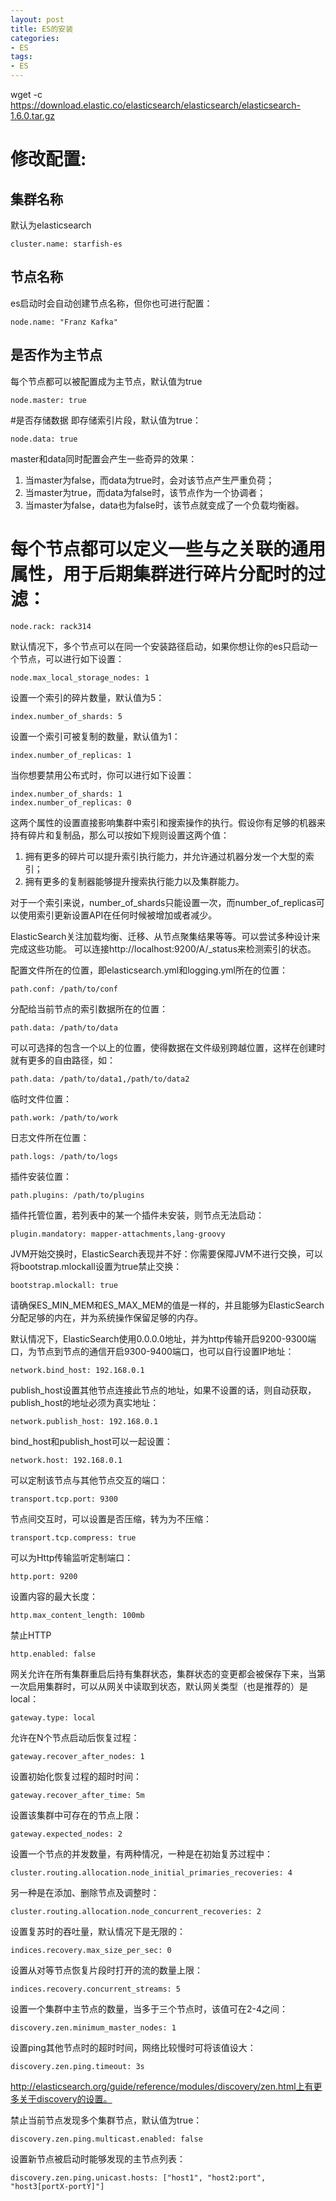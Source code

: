 ```yaml
---
layout: post
title: ES的安装
categories:
- ES
tags:
- ES
---
```


wget -c https://download.elastic.co/elasticsearch/elasticsearch/elasticsearch-1.6.0.tar.gz

# 修改配置:

## 集群名称
默认为elasticsearch

```
cluster.name: starfish-es
```

## 节点名称
es启动时会自动创建节点名称，但你也可进行配置：

```
node.name: "Franz Kafka"
```

## 是否作为主节点
每个节点都可以被配置成为主节点，默认值为true

```
node.master: true
```

#是否存储数据
即存储索引片段，默认值为true：

```
node.data: true
```
master和data同时配置会产生一些奇异的效果：

1. 当master为false，而data为true时，会对该节点产生严重负荷；
2. 当master为true，而data为false时，该节点作为一个协调者；
3. 当master为false，data也为false时，该节点就变成了一个负载均衡器。

# 每个节点都可以定义一些与之关联的通用属性，用于后期集群进行碎片分配时的过滤：


```
node.rack: rack314
```

 默认情况下，多个节点可以在同一个安装路径启动，如果你想让你的es只启动一个节点，可以进行如下设置：


```
node.max_local_storage_nodes: 1
```

设置一个索引的碎片数量，默认值为5：

```
index.number_of_shards: 5
```

设置一个索引可被复制的数量，默认值为1：

```
index.number_of_replicas: 1
```

当你想要禁用公布式时，你可以进行如下设置：

```
index.number_of_shards: 1
index.number_of_replicas: 0
```
这两个属性的设置直接影响集群中索引和搜索操作的执行。假设你有足够的机器来持有碎片和复制品，那么可以按如下规则设置这两个值：

1. 拥有更多的碎片可以提升索引执行能力，并允许通过机器分发一个大型的索引；
2. 拥有更多的复制器能够提升搜索执行能力以及集群能力。

对于一个索引来说，number_of_shards只能设置一次，而number_of_replicas可以使用索引更新设置API在任何时候被增加或者减少。

ElasticSearch关注加载均衡、迁移、从节点聚集结果等等。可以尝试多种设计来完成这些功能。
可以连接http://localhost:9200/A/_status来检测索引的状态。

配置文件所在的位置，即elasticsearch.yml和logging.yml所在的位置：


```
path.conf: /path/to/conf
```


 分配给当前节点的索引数据所在的位置：

```
path.data: /path/to/data
```

可以可选择的包含一个以上的位置，使得数据在文件级别跨越位置，这样在创建时就有更多的自由路径，如：

```
path.data: /path/to/data1,/path/to/data2
```

临时文件位置：

```
path.work: /path/to/work
```

日志文件所在位置：

```
path.logs: /path/to/logs
```

插件安装位置：

```
path.plugins: /path/to/plugins
```

插件托管位置，若列表中的某一个插件未安装，则节点无法启动：

```
plugin.mandatory: mapper-attachments,lang-groovy
```

JVM开始交换时，ElasticSearch表现并不好：你需要保障JVM不进行交换，可以将bootstrap.mlockall设置为true禁止交换：


```
bootstrap.mlockall: true
```

请确保ES_MIN_MEM和ES_MAX_MEM的值是一样的，并且能够为ElasticSearch分配足够的内在，并为系统操作保留足够的内存。

默认情况下，ElasticSearch使用0.0.0.0地址，并为http传输开启9200-9300端口，为节点到节点的通信开启9300-9400端口，也可以自行设置IP地址：

```
network.bind_host: 192.168.0.1
```

publish_host设置其他节点连接此节点的地址，如果不设置的话，则自动获取，publish_host的地址必须为真实地址：

```
network.publish_host: 192.168.0.1
```

bind_host和publish_host可以一起设置：

```
network.host: 192.168.0.1
```

可以定制该节点与其他节点交互的端口：

```
transport.tcp.port: 9300
```

节点间交互时，可以设置是否压缩，转为为不压缩：

```
transport.tcp.compress: true
```

可以为Http传输监听定制端口：

```
http.port: 9200
```

设置内容的最大长度：

```
http.max_content_length: 100mb
```

禁止HTTP

```
http.enabled: false
```

网关允许在所有集群重启后持有集群状态，集群状态的变更都会被保存下来，当第一次启用集群时，可以从网关中读取到状态，默认网关类型（也是推荐的）是local：

```
gateway.type: local
```

允许在N个节点启动后恢复过程：

```
gateway.recover_after_nodes: 1
```

设置初始化恢复过程的超时时间：

```
gateway.recover_after_time: 5m
```

设置该集群中可存在的节点上限：

```
gateway.expected_nodes: 2
```

设置一个节点的并发数量，有两种情况，一种是在初始复苏过程中：

```
cluster.routing.allocation.node_initial_primaries_recoveries: 4
```

另一种是在添加、删除节点及调整时：

```
cluster.routing.allocation.node_concurrent_recoveries: 2
```

设置复苏时的吞吐量，默认情况下是无限的：

```
indices.recovery.max_size_per_sec: 0
```

设置从对等节点恢复片段时打开的流的数量上限：

```
indices.recovery.concurrent_streams: 5
```

设置一个集群中主节点的数量，当多于三个节点时，该值可在2-4之间：

```
discovery.zen.minimum_master_nodes: 1
```

设置ping其他节点时的超时时间，网络比较慢时可将该值设大：

```
discovery.zen.ping.timeout: 3s
```

http://elasticsearch.org/guide/reference/modules/discovery/zen.html上有更多关于discovery的设置。

禁止当前节点发现多个集群节点，默认值为true：

```
discovery.zen.ping.multicast.enabled: false
```

设置新节点被启动时能够发现的主节点列表：

```
discovery.zen.ping.unicast.hosts: ["host1", "host2:port", "host3[portX-portY]"]
```

